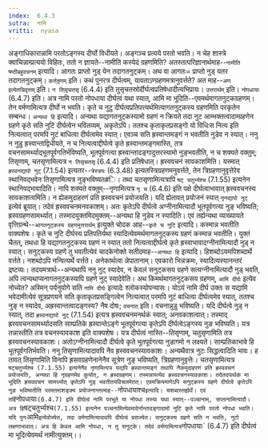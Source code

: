 ```yaml
---
index:  6.4.3
sutra:  नामि
vritti:  nyasa
---
```


अङ्गाधिकारान्नामि परतोऽङ्गस्य दीर्घो विधीयते। अङ्गञ्च प्रत्यये परतो भवति। न चेह शास्त्रे क्वाचिन्नाम्प्रत्ययो विहितः, ततो न ज्ञायते--नामीति कस्येदं ग्रहणमिति? अतस्तत्परिज्ञानार्थमाह--`नामीति षष्ठीबहुवचनम्` इत्यादि। आगतः प्राप्तो नुड् येन तदागतनुट्कम्। अथ वा आगतः= प्राप्तो नुड् यतर तदागतनुट्कम्। `कर्ततृ़णम्` इति। कथं पुनरत्र दीर्घत्वम्, यावताऽण्ग्रहणमत्रानुवर्त्तते? अत माह--`अण इत्येतन्निवृत्तम्` इति। `न तिसृ़चतसृ` (6.4.4) इति तुसृचतस्रोर्दीर्घत्वप्रतिषेधादीत्यभिप्रायः।
`उत्तरार्थम्` इति। `नोपधायाः` (6.4.7) इति। अत्र नामि परतो नोपधाया दीर्घत्वं यथा स्यात्, आमि मा भूदिति--एवमर्थमागतनुट्कग्रहणम्। तेन वर्मणामित्यत्र दीर्घो न भवति। कृते च नुटु दीर्घत्वप्रतिपत्त्यर्थमित्यागतनुट्कस्य ग्रहणमिति परकृतेन सम्बन्धः। `अन्यथा हि` इत्यादि। अन्यथा यद्यागतनुट्कस्यामो ग्रहणं न क्रियते तदा नुट आम्भक्तत्वादाम्ग्रहणेन ग्रहणे कृते सति नुटि दीर्घत्वेन भवितव्यम्, अकृतेऽपि। ततश्च कृताकृतप्रसङ्गो यो विधिःस नित्य इति नित्यत्वात् परमपि नुटं बाधित्वा दीर्घत्वमेव स्यात्। एवञ्च सति ह्रस्वान्तमङ्गं न भवतीति नुडेव न स्यात्। ननु न नुडु ह्रस्वान्ताद्विधीयते, न च नित्यत्वाद्दीर्घत्वे कृते ह्रस्वान्तमङ्गमास्ति, तत्र वचनसामर्थ्याद्भूतपूर्वगतिर्भविष्यति, भूतपूर्वगत्या ह्रस्वान्तादङ्गादुत्तरस्यामो नुङ्भवतीति, न च शक्यते वक्तुम्; तिसृणाम्, चतसृणामित्यत्र `न तिसृचतसृ` (6.4.4) इति प्रतिषेधात्। ह्रस्ववचनं सावकाशमिति। यस्मात् `ह्रस्वनद्यापो नुट्` (7.1.54) इत्यतर--`त्रेस्त्रयः` (6.3.48) इत्यतस्त्रिग्रहणमनुवर्त्तते, तेन त्रिग्रहणानुवृत्तेरेव स्थानिवद्भवेन तिसृणामित्यत्र नुङ्भविष्यत#ि। तथा चतसृणामित्यत्रापि `षट् चतुर्भ्यश्च` (7.1.55) इत्यनेन स्थानिवद्भावादिति। नापि शक्यते वक्तुम्--नृणामित्यत्र `नृ च` (6.4.6) इति पक्षे दीर्घत्वाभावात् ह्रस्ववचनस्य सावकाशत्वमिति। न ह्येकमुदाहरणं प्रति ह्रस्ववचनं प्रयोजयति। यदि ह्येतावत् प्रयोजनं स्यात् `नृनद्यापो नुट्` इत्येवं ब्रूयात्। तदेवं ह्रस्ववचनमनवकाशम्। अतः कृतेऽपि दीर्घत्वे अग्नीनामित्यादौ भूतपूर्वगत्या नुङ् भविष्यति; ह्रस्वग्रहणसामर्थ्यात्। तस्मादयुक्तमिदमुक्तम्--अन्यथा हि नुडेव न स्यादिति।
एवं तर्ह्यन्यथा व्याख्यायते वृत्तिग्रन्थे--`आगतनुट्कस्य ग्रहणमुत्तरार्थम्` इत्युक्ते चोदक आह--`कृते च नुटि` इत्यादि। कस्मान्न भवतीति वाक्यशेषः। कृते च नुटि दीर्घस्य प्रतिपतिर्यथा स्यादित्येवमर्थमागतनुट्कस्य ग्रहणं कस्मान्न भवतीति। युक्तं चैतत्, तथधा हि यद्यागतनुट्कस्य ग्रहणं न स्यात् ततो नित्यत्वाद्दीर्घत्वे कृते ह्रस्वाभावादग्नीनामित्यादौ नुड् न स्यात्। सनुट्कस्य ग्रहणे तु भवतीत्येवं चादकेनोक्ते सतीदमाह--`अन्यथा हि` इत्यादि। हिशब्दोऽयमपिशब्दार्थे वर्त्तते। नशब्दोऽपि नन्वित्यर्थे वर्त्तते। अनेकार्थत्वा न्नेपातानाम्। एवकारो भिन्नक्रमः, स्यादित्यस्यानन्तरं द्रष्टव्यः। तदयमत्रार्थः--अन्यथापि ननु नुट् स्यादेव, न केवलं सनुट्कसय ग्रहणे सत्यग्नीनामित्यादौ नुड् भवति, अपि त्वन्यथाप्यनागतनुट्कस्यापि ग्रहणे नुट् स्यादेवेति।
अथ किमर्थमागतनुट्कसय ग्रहणम्, `आमि दीर्घः` इत्येव नोच्येत? अस्मिन् पर्यनुयोगे सति `नामि दीर्घः` इत्यादेः श्लोकस्योपन्यासः। योऽयं नामि दीर्घ उक्तः स यद्यामि भवेदामीत्येवं सूत्रप्रणयने सति कृताकृतप्रसङ्गित्वेन नित्यत्वात् परमपि नुटं बाधित्वा दीर्घत्वमेव स्यात्, ततश्च नुङ् न स्यादेव, अह्रस्वान्तत्वादङ्गस्य? नैष दोषः; `वचनात्` इति। वचनान्नुडु भविष्यति। यदि दीर्घत्वे नुड् न स्यात्, तदा `ह्रस्वनद्यापो नुट्` (7.1.54) इत्यत्र ह्रस्ववचनमनर्थकं स्यात्; अनवकाशत्वात्। तस्माद् ह्रस्ववचनसामर्थ्यादसति साम्प्रतिके ह्रस्वान्तेऽङ्गे भूतपूर्वगत्या कृतेऽपि दीर्घत्वेऽङ्गस्य नुङ भविष्यति। यत्र तन्नास्तीति तत्र वचनस्यावकाश इति वाक्यशेषः। यत्र दीर्घत्वं नास्ति--तिसृणाम्, चतुसृणामिति तत्र ह्रस्ववचनस्यावकाशः। अतोऽग्नीनामित्यादौ दीर्घत्वे कृते भूतपूर्वगत्या नुडागमो न लक्ष्यते। साम्प्रतिकाभावे हि भूतपूर्वगतिर्भवति। ननु तिसृणामित्यादावपि नैव ह्रस्ववचनस्यावकाशः। अन्यथैवात्र नुटः सिद्धत्वादिति भावः। ह तावत् तिसृणामिति विनापि ह्रसवग्रहणेनानेनैव सूत्रेण नुङ् भविष्यति, त्रिग्रहणानुवृत्तेः। चतसृणामित्यत्र `षट्चतुर्भ्यश्च (7.1.55) इत्यनेनैव नृणामित्यत्र यद्यपि ह्रस्वान्तमङ्गं तथापि नैकमुदाहरणं प्रति ह्रस्ववचनं प्रयोजयति, अन्यथा हि नृग्रहणमेव कुर्यात्, न ह्रस्वग्रहणम्। तस्मन्नास्त्येव ह्रस्ववचनस्यावकाशः। तदेतदपार्थकं मा भूदिति ह्रसववचन सामर्थ्यात् कृतेऽपि नुड् भवतीतयविचलमेतत्। एवमक्रियमाणेऽपि सनुट्कस्य ग्रहणे दीर्घत्वे कृतेऽपि नुङ भविष्यतीति परमतमाशङ्क्य प्रयोजनान्तरमाह--`नोपधायाश्च` इत्यादि। चशब्दस्तर्ह्यर्थे। एवं तर्हि `नोपधायाः` (6.4.7) इति दीर्घत्वं नामि परभूते या नोपधा तस्या यथा स्यात्--पञ्चानाम्, सप्तानामित्यादौ। अत्र हि `षट्चतुर्भ्यश्च` (7.1.55) इत्यनेन पञ्चनामित्येवमादेर्नान्तादङ्गादामो नुटि कृते नामि परतो नोपधा भवति। यदि पुनः `आमि` इत्येवोच्येत, तदा वर्मणामित्यादावपि दीर्घत्वं प्रसज्येत। सनुट्कस्य ग्रहणे सति न भवति, नुटो लक्षणाभावात्। अत्र हि केवल आमि नोपधा, न तु सनुट्के। तदेवं वर्मणामित्यत्र `नोपधायाः` (6.4.7) इति दीर्घत्वं मा भूदित्येवमर्थं नामीत्युक्तम्।।

